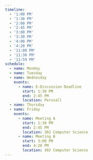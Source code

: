 ```yaml
---
timeline:
  - '1:00 PM'
  - '1:30 PM'
  - '2:00 PM'
  - '2:45 PM'
  - '3:00 PM'
  - '3:30 PM'
  - '4:00 PM'
  - '4:20 PM'
  - '11:00 PM'
  - '11:30 PM'
  - '11:59 PM'
schedule:
  - name: Monday
  - name: Tuesday
  - name: Wednesday
    events:
      - name: E-Discussion Deadline
        start: 1:30 PM
        end: 2:45 PM
        location: Perusall
  - name: Thursday
  - name: Friday
    events:
      - name: Meeting A
        start: 1:30 PM
        end: 2:45 PM
        location: 302 Computer Science
      - name: Meeting B  
        start: 3:00 PM
        end: 4:20 PM
        location: 302 Computer Science
---
```

